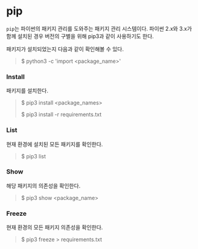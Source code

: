 # pip

`pip`는 파이썬의 패키지 관리를 도와주는 패키지 관리 시스템이다. 파이썬 2.x와 3.x가 함께 설치된 경우 버전의 구별을 위해 pip3과 같이 사용하기도 한다.

패키지가 설치되었는지 다음과 같이 확인해볼 수 있다.

> $ python3 -c 'import <package_name>'

### Install

패키지를 설치한다.

> $ pip3 install <package_names>
>
> $ pip3 install -r requirements.txt

### List

현재 환경에 설치된 모든 패키지를 확인한다.

> $ pip3 list

### Show

해당 패키지의 의존성을 확인한다.

> $ pip3 show <package_name>

### Freeze

현재 환경의 모든 패키지 의존성을 확인한다.

> $ pip3 freeze > requirements.txt
